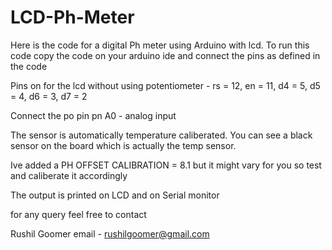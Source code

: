 # LCD-Ph-Meter
Here is the code for a digital Ph meter using Arduino with lcd.
To run this code copy the code on your arduino ide and connect the pins as defined in the code

Pins on for the lcd without using potentiometer - rs = 12, en = 11, d4 = 5, d5 = 4, d6 = 3, d7 = 2

Connect the po pin pn A0 - analog input

The sensor is automatically temperature caliberated. You can see a black sensor on the board which is actually the temp sensor.

Ive added a PH OFFSET CALIBRATION = 8.1 but it might vary for you so test and caliberate it accordingly

The output is printed on LCD and on Serial monitor

for any query feel free to contact

Rushil Goomer
email - rushilgoomer@gmail.com
